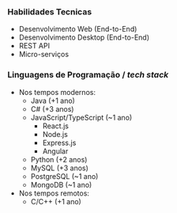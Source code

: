 ### Habilidades Tecnicas
- Desenvolvimento Web (End-to-End)
- Desenvolvimento Desktop (End-to-End)
- REST API
- Micro-serviços
  
### Linguagens de Programação / *tech stack*
- Nos tempos modernos:
  - Java (+1 ano)
  - C# (+3 anos)
  - JavaScript/TypeScript (~1 ano)
    - React.js
    - Node.js
    - Express.js
    - Angular
  - Python (+2 anos)
  - MySQL (+3 anos)
  - PostgreSQL (~1 ano)
  - MongoDB (~1 ano)
- Nos tempos remotos:
  - C/C++ (+1 ano)
